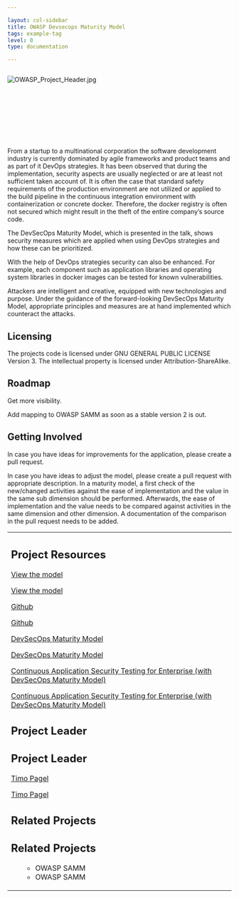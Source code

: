 ```yaml
---

layout: col-sidebar
title: OWASP Devsecops Maturity Model
tags: example-tag
level: 0
type: documentation

---
```

<div style="width:100%;height:160px;border:0,margin:0;overflow: hidden;">

![OWASP_Project_Header.jpg](OWASP_Project_Header.jpg
"OWASP_Project_Header.jpg")

</div>

<table>
<tbody>
<tr class="odd">
<p>From a startup to a multinational corporation the software development industry is currently dominated by agile frameworks and product teams and as part of it DevOps strategies. It has been observed that during the implementation, security aspects are usually neglected or are at least not sufficient taken account of. It is often the case that standard safety requirements of the production environment are not utilized or applied to the build pipeline in the continuous integration environment with containerization or concrete docker. Therefore, the docker registry is often not secured which might result in the theft of the entire company’s source code.</p>
<p>The DevSecOps Maturity Model, which is presented in the talk, shows security measures which are applied when using DevOps strategies and how these can be prioritized. </p>
<p>With the help of DevOps strategies security can also be enhanced. For example, each component such as application libraries and operating system libraries in docker images can be tested for known vulnerabilities. </p>
<p>Attackers are intelligent and creative, equipped with new technologies and purpose. Under the guidance of the forward-looking DevSecOps Maturity Model, appropriate principles and measures are at hand implemented which counteract the attacks.</p>
<h2 id="licensing">Licensing</h2>
<p>The projects code is licensed under GNU GENERAL PUBLIC LICENSE Version 3. The intellectual property is licensed under Attribution-ShareAlike.</p>
<h2 id="roadmap">Roadmap</h2>
<p>Get more visibility.</p>
<p>Add mapping to OWASP SAMM as soon as a stable version 2 is out.</p>
<h2 id="getting_involved">Getting Involved</h2>
<p>In case you have ideas for improvements for the application, please create a pull request.</p>
<p>In case you have ideas to adjust the model, please create a pull request with appropriate description. In a maturity model, a first check of the new/changed activities against the ease of implementation and the value in the same sub dimension should be performed. Afterwards, the ease of implementation and the value needs to be compared against activities in the same dimension and other dimension. A documentation of the comparison in the pull request needs to be added.</p></td>
<td><h2 id="project_resources">Project Resources</h2>
<p><a href="https://dsomm.timo-pagel.de">View the model</a></p>
<p><a href="https://dsomm.timo-pagel.de">View the model</a></p>
<p><a href="https://github.com/wurstbrot/DevSecOps-MaturityModel">Github</a></p>
<p><a href="https://github.com/wurstbrot/DevSecOps-MaturityModel">Github</a></p>
<p><a href="https://docs.google.com/presentation/d/1rrbyXqxy3LXAJNPFrVH99mj_BNaJKymMsXZItYArWEM/edit?usp=sharing">DevSecOps Maturity Model</a></p>
<p><a href="https://docs.google.com/presentation/d/1rrbyXqxy3LXAJNPFrVH99mj_BNaJKymMsXZItYArWEM/edit?usp=sharing">DevSecOps Maturity Model</a></p>
<p><a href="https://docs.google.com/presentation/d/1dAewXIHgBEKHKwBPpM5N_G2eM6PRpduoGJrp6R6pNUI/edit?usp=sharing">Continuous Application Security Testing for Enterprise (with DevSecOps Maturity Model)</a></p>
<p><a href="https://docs.google.com/presentation/d/1dAewXIHgBEKHKwBPpM5N_G2eM6PRpduoGJrp6R6pNUI/edit?usp=sharing">Continuous Application Security Testing for Enterprise (with DevSecOps Maturity Model)</a></p>
<h2 id="project_leader">Project Leader</h2>
<h2 id="project_leader">Project Leader</h2>
<p><a href="mailto://timo.pagel@owasp.org">Timo Pagel</a></p>
<p><a href="mailto://timo.pagel@owasp.org">Timo Pagel</a></p>
<h2 id="related_projects">Related Projects</h2>
<h2 id="related_projects">Related Projects</h2>
<ul>
<ul>
<li>OWASP SAMM</li>
<li>OWASP SAMM</li>
</ul></td>
</ul></td>
</tr>
</tr>
</tbody>
</tbody>
</table>
</table>
